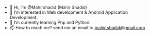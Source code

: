 - 👋 Hi, I’m @Mahirshadid (Mahir Shadid)
- 👀 I’m interested in Web development & Android Application Development.
- 🌱 I’m currently learning Php and Python.
- 📫 How to reach me? send me an email to mahir.shadid@gmail.com
